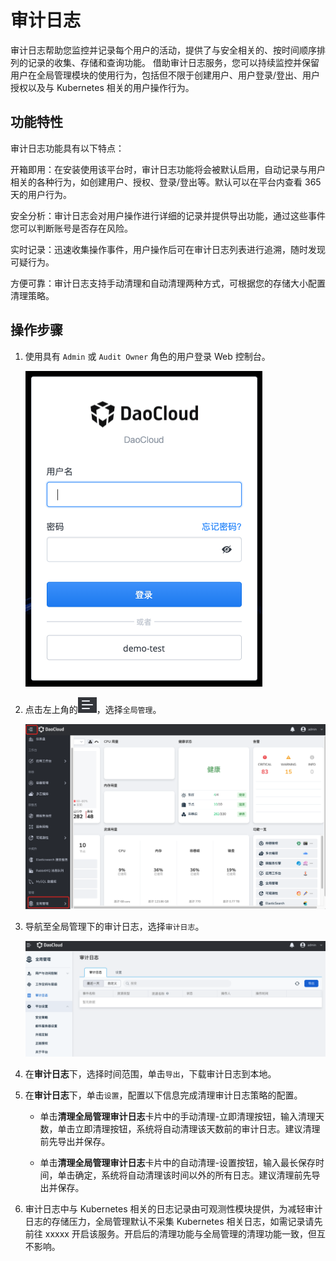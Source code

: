 # 审计日志

审计日志帮助您监控并记录每个用户的活动，提供了与安全相关的、按时间顺序排列的记录的收集、存储和查询功能。
借助审计日志服务，您可以持续监控并保留用户在全局管理模块的使用行为，包括但不限于创建用户、用户登录/登出、用户授权以及与 Kubernetes 相关的用户操作行为。

## 功能特性

审计日志功能具有以下特点：

开箱即用：在安装使用该平台时，审计日志功能将会被默认启用，自动记录与用户相关的各种行为，如创建用户、授权、登录/登出等。默认可以在平台内查看 365 天的用户行为。

安全分析：审计日志会对用户操作进行详细的记录并提供导出功能，通过这些事件您可以判断账号是否存在风险。

实时记录：迅速收集操作事件，用户操作后可在审计日志列表进行追溯，随时发现可疑行为。

方便可靠：审计日志支持手动清理和自动清理两种方式，可根据您的存储大小配置清理策略。

## 操作步骤

1. 使用具有 `Admin` 或 `Audit Owner` 角色的用户登录 Web 控制台。

   ![img](../images/lang00.png)
2. 点击左上角的<img src="../images/visual01.png" style="zoom:50%;" />，选择`全局管理`。

   ![img](../images/about04.png)
3. 导航至全局管理下的审计日志，选择`审计日志`。

   ![img](../images/audit01.png)
4. 在**审计日志**下，选择时间范围，单击`导出`，下载审计日志到本地。

5. 在**审计日志**下，单击`设置`，配置以下信息完成清理审计日志策略的配置。

   - 单击**清理全局管理审计日志**卡片中的手动清理-立即清理按钮，输入清理天数，单击立即清理按钮，系统将自动清理该天数前的审计日志。建议清理前先导出并保存。

   - 单击**清理全局管理审计日志**卡片中的自动清理-设置按钮，输入最长保存时间，单击确定，系统将自动清理该时间以外的所有日志。建议清理前先导出并保存。
6. 审计日志中与 Kubernetes 相关的日志记录由可观测性模块提供，为减轻审计日志的存储压力，全局管理默认不采集 Kubernetes 相关日志，如需记录请先前往 xxxxx 开启该服务。开启后的清理功能与全局管理的清理功能一致，但互不影响。
